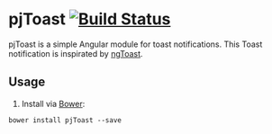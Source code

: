 # pjToast [![Build Status](https://travis-ci.org/peterjurkovic/pjToast.svg)](https://travis-ci.org/peterjurkovic/pjToast)


pjToast is a simple Angular module for toast notifications. This Toast notification is inspirated by [ngToast](http://tamerayd.in/ngToast/). 


## Usage

1. Install via [Bower](http://bower.io/):
  ```console
  bower install pjToast --save
  ```
 
